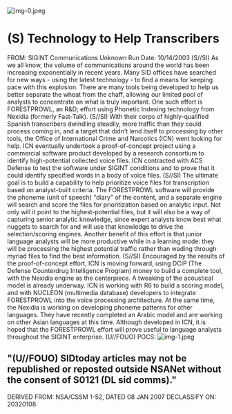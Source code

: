 ![img-0.jpeg](img-0.jpeg)

# (S) Technology to Help Transcribers 

FROM: SIGINT Communications
Unknown
Run Date: 10/14/2003
(S//SI) As we all know, the volume of communications around the world has been increasing exponentially in recent years. Many SID offices have searched for new ways - using the latest technology - to find a means for keeping pace with this explosion. There are many tools being developed to help us better separate the wheat from the chaff, allowing our limited pool of analysts to concentrate on what is truly important. One such effort is FORESTPROWL, an R\&D; effort using Phonetic Indexing technology from Nexidia (formerly Fast-Talk).
(S//SI) With their corps of highly-qualified Spanish transcribers dwindling steadily, more traffic than they could process coming in, and a target that didn't lend itself to processing by other tools, the Office of International Crime and Narcotics (ICN) went looking for help. ICN eventually undertook a proof-of-concept project using a commercial software product developed by a research consortium to identify high-potential collected voice files. ICN contracted with ACS Defense to test the software under SIGINT conditions and to prove that it could identify specified words in a body of voice files.
(S//SI) The ultimate goal is to build a capability to help prioritize voice files for transcription based on analyst-built criteria. The FORESTPROWL software will provide the phoneme (unit of speech) "diary" of the content, and a separate engine will search and score the files for prioritization based on analytic input. Not only will it point to the highest-potential files, but it will also be a way of capturing senior analytic knowledge, since expert analysts know best what nuggets to search for and will use that knowledge to drive the selection/scoring engines. Another benefit of this effort is that junior language analysts will be more productive while in a learning mode: they will be processing the highest potential traffic rather than wading through myriad files to find the best information.
(S//SI) Encouraged by the results of the proof-of-concept effort, ICN is moving forward, using DCIP (The Defense Counterdrug Intelligence Program) money to build a complete tool, with the Nexidia engine as the centerpiece. A tweaking of the acoustical model is already underway. ICN is working with R6 to build a scoring model, and with NUCLEON (multimedia database) developers to integrate FORESTPROWL into the voice processing architecture. At the same time, the Nexidia is working on developing phoneme patterns for other languages. They have recently completed an Arabic model and are working on other Asian languages at this time. Although developed in ICN, it is hoped that the FORESTPROWL effort will prove useful to language analysts throughout the SIGINT enterprise.
(U//FOUO) POCS:
![img-1.jpeg](img-1.jpeg)

## "(U//FOUO) SIDtoday articles may not be republished or reposted outside NSANet without the consent of S0121 (DL sid comms)."
DERIVED FROM: NSA/CSSM 1-52, DATED 08 JAN 2007 DECLASSIFY ON: 20320108
